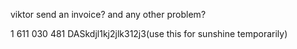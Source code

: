 viktor send an invoice? and any other problem?

1 611 030 481
DASkdjl1kj2jlk312j3(use this for sunshine temporarily)


